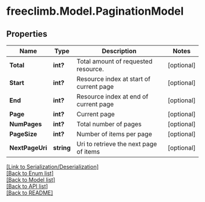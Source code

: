 # freeclimb.Model.PaginationModel


## Properties

Name | Type | Description | Notes
------------ | ------------- | ------------- | -------------
**Total** | **int?** | Total amount of requested resource. | [optional] 
**Start** | **int?** | Resource index at start of current page | [optional] 
**End** | **int?** | Resource index at end of current page | [optional] 
**Page** | **int?** | Current page | [optional] 
**NumPages** | **int?** | Total number of pages | [optional] 
**PageSize** | **int?** | Number of items per page | [optional] 
**NextPageUri** | **string** | Uri to retrieve the next page of items | [optional] 

[[Link to Serialization/Deserialization]](../README.md#documentation-for-serialization-deserialization)<br /> 
[[Back to Enum list]](../README.md#documentation-for-enums)<br /> 
[[Back to Model list]](../README.md#documentation-for-models)<br /> 
[[Back to API list]](../README.md#documentation-for-api-endpoints) <br /> 
[[Back to README]](../README.md) <br /> 
